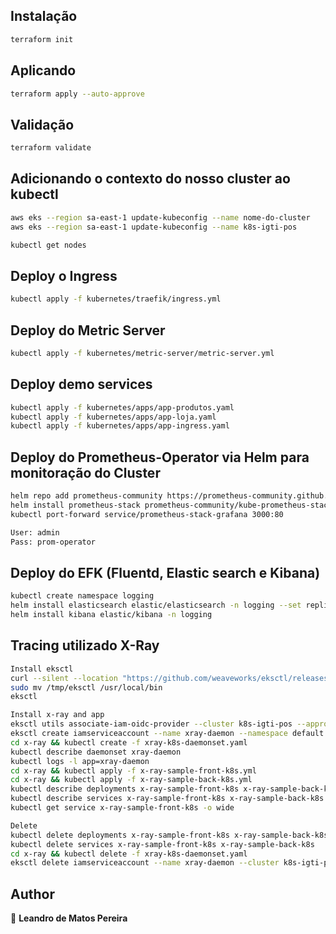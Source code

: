 
## Instalação

```sh
terraform init
```

## Aplicando

```sh
terraform apply --auto-approve
```

## Validação

```sh
terraform validate
```

## Adicionando o contexto do nosso cluster ao kubectl

```bash
aws eks --region sa-east-1 update-kubeconfig --name nome-do-cluster
aws eks --region sa-east-1 update-kubeconfig --name k8s-igti-pos
```

```bash
kubectl get nodes
```

## Deploy o Ingress

```bash
kubectl apply -f kubernetes/traefik/ingress.yml
```

## Deploy do Metric Server

```bash
kubectl apply -f kubernetes/metric-server/metric-server.yml
```
## Deploy demo services

```bash
kubectl apply -f kubernetes/apps/app-produtos.yaml
kubectl apply -f kubernetes/apps/app-loja.yaml
kubectl apply -f kubernetes/apps/app-ingress.yaml
```

## Deploy do Prometheus-Operator via Helm para monitoração do Cluster

```bash
helm repo add prometheus-community https://prometheus-community.github.io/helm-charts
helm install prometheus-stack prometheus-community/kube-prometheus-stack
kubectl port-forward service/prometheus-stack-grafana 3000:80

User: admin
Pass: prom-operator
```

## Deploy do EFK (Fluentd, Elastic search e Kibana)

```bash
kubectl create namespace logging
helm install elasticsearch elastic/elasticsearch -n logging --set replicas=1
helm install kibana elastic/kibana -n logging

```


## Tracing utilizado X-Ray

```bash
Install eksctl
curl --silent --location "https://github.com/weaveworks/eksctl/releases/latest/download/eksctl_$(uname -s)_amd64.tar.gz" | tar xz -C /tmp
sudo mv /tmp/eksctl /usr/local/bin
eksctl

Install x-ray and app
eksctl utils associate-iam-oidc-provider --cluster k8s-igti-pos --approve --region sa-east-1
eksctl create iamserviceaccount --name xray-daemon --namespace default --cluster k8s-igti-pos --region sa-east-1 --attach-policy-arn arn:aws:iam::aws:policy/AWSXRayDaemonWriteAccess --approve --override-existing-serviceaccounts
cd x-ray && kubectl create -f xray-k8s-daemonset.yaml
kubectl describe daemonset xray-daemon
kubectl logs -l app=xray-daemon
cd x-ray && kubectl apply -f x-ray-sample-front-k8s.yml
cd x-ray && kubectl apply -f x-ray-sample-back-k8s.yml
kubectl describe deployments x-ray-sample-front-k8s x-ray-sample-back-k8s
kubectl describe services x-ray-sample-front-k8s x-ray-sample-back-k8s
kubectl get service x-ray-sample-front-k8s -o wide

Delete
kubectl delete deployments x-ray-sample-front-k8s x-ray-sample-back-k8s
kubectl delete services x-ray-sample-front-k8s x-ray-sample-back-k8s
cd x-ray && kubectl delete -f xray-k8s-daemonset.yaml
eksctl delete iamserviceaccount --name xray-daemon --cluster k8s-igti-pos --region sa-east-1
```



## Author

👤 **Leandro de Matos Pereira**
